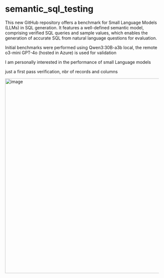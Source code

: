 # semantic_sql_testing

This new GitHub repository offers a benchmark for Small Language Models (LLMs) in SQL generation. It features a well-defined semantic model, comprising verified SQL queries and sample values, which enables the generation of accurate SQL from natural language questions for evaluation.

Initial benchmarks were performed using Qwen3:30B-a3b local, the remote o3-mini GPT-4o (hosted in Azure) is used for validation

I am personally interested in the performance of small Language models 

just a first pass verification, nbr of records and columns

<img width="639" alt="image" src="https://github.com/user-attachments/assets/8107da93-d680-4a87-b42c-adb319bcfcf1" />


